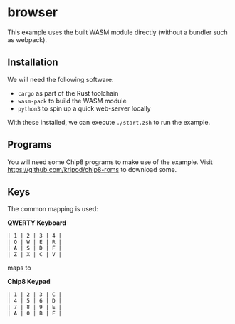 # browser

This example uses the built WASM module directly (without a bundler such as webpack).

## Installation

We will need the following software:

- `cargo` as part of the Rust toolchain
- `wasm-pack` to build the WASM module
- `python3` to spin up a quick web-server locally

With these installed, we can execute `./start.zsh` to run the example.

## Programs

You will need some Chip8 programs to make use of the example. Visit <https://github.com/kripod/chip8-roms> to download some.

## Keys

The common mapping is used:

**QWERTY Keyboard**
```
| 1 | 2 | 3 | 4 |  
| Q | W | E | R | 
| A | S | D | F |  
| Z | X | C | V | 
```
maps to 

**Chip8 Keypad**
```
| 1 | 2 | 3 | C |
| 4 | 5 | 6 | D |
| 7 | 8 | 9 | E |
| A | 0 | B | F |
```
